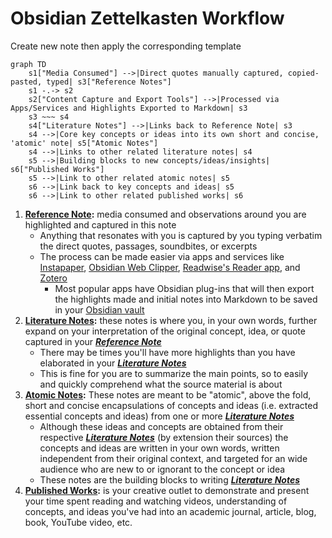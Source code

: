 # Obsidian Zettelkasten Workflow

Create new note then apply the corresponding template

```mermaid
graph TD
    s1["Media Consumed"] -->|Direct quotes manually captured, copied-pasted, typed| s3["Reference Notes"]
    s1 -.-> s2
    s2["Content Capture and Export Tools"] -->|Processed via Apps/Services and Highlights Exported to Markdown| s3
    s3 ~~~ s4
    s4["Literature Notes"] -->|Links back to Reference Note| s3
    s4 -->|Core key concepts or ideas into its own short and concise, 'atomic' note| s5["Atomic Notes"]
    s4 -->|Links to other related literature notes| s4
    s5 -->|Building blocks to new concepts/ideas/insights| s6["Published Works"]
    s5 -->|Link to other related atomic notes| s5
    s6 -->|Link back to key concepts and ideas| s5
    s6 -->|Link to other related published works| s6
```

1. **[Reference Note](Reference%20Note.md):** media consumed and observations around you are highlighted and captured in this note
   - Anything that resonates with you is captured by you typing verbatim the direct quotes, passages, soundbites, or excerpts
   - The process can be made easier via apps and services like [Instapaper](https://www.instapaper.com/), [Obsidian Web Clipper](https://obsidian.md/clipper), [Readwise's Reader app](https://readwise.io/read), and [Zotero](https://www.zotero.org/)
     - Most popular apps have Obsidian plug-ins that will then export the highlights made and initial notes into Markdown to be saved in your [Obsidian vault](https://help.obsidian.md/Getting+started/Create+a+vault)
1. **[Literature Notes](Literature%20Notes.md):** these notes is where you, in your own words, further expand on your interpretation of the original concept, idea, or quote captured in your **_[Reference Note](Reference%20Note.md)_**
   - There may be times you'll have more highlights than you have elaborated in your **_[Literature Notes](Literature%20Notes.md)_**
   - This is fine for you are to summarize the main points, so to easily and quickly comprehend what the source material is about
1. **[Atomic Notes](Atomic%20Notes.md):** These notes are meant to be "atomic", above the fold, short and concise encapsulations of concepts and ideas (i.e. extracted essential concepts and ideas) from one or more **_[Literature Notes](Literature%20Notes.md)_**
   - Although these ideas and concepts are obtained from their respective **_[Literature Notes](Literature%20Notes.md)_** (by extension their sources) the concepts and ideas are written in your own words, written independent from their original context, and targeted for an wide audience who are new to or ignorant to the concept or idea
   - These notes are the building blocks to writing **_[Literature Notes](Literature%20Notes.md)_**
1. **[Published Works](Published%20Works.md):** is your creative outlet to demonstrate and present your time spent reading and watching videos, understanding of concepts, and ideas you've had into an academic journal, article, blog, book, YouTube video, etc.
